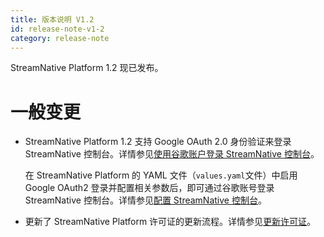 ```yaml
---
title: 版本说明 V1.2
id: release-note-v1-2
category: release-note
---
```

StreamNative Platform 1.2 现已发布。

# 一般变更

- StreamNative Platform 1.2 支持 Google OAuth 2.0 身份验证来登录 StreamNative 控制台。详情参见[使用谷歌账户登录 StreamNative 控制台](/user-guides/admin/login-console.md#使用谷歌帐户登录-streamnative-控制台)。

    在 StreamNative Platform 的 YAML 文件（`values.yaml`文件）中启用 Google  OAuth2 登录并配置相关参数后，即可通过谷歌账号登录 StreamNative 控制台。详情参见[配置 StreamNative 控制台](/operator-guides/configure/streamnative-console.md)。
- 更新了 StreamNative Platform 许可证的更新流程。详情参见[更新许可证](/operator-guides/configure/license-update.md)。